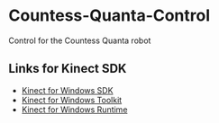 Countess-Quanta-Control
=======================

Control for the Countess Quanta robot

<h2>Links for Kinect SDK</h2>

<ul>
<li><a href=http://www.microsoft.com/en-us/download/details.aspx?id=40278 > Kinect for Windows SDK</a> </li>
<li><a href=http://www.microsoft.com/en-us/download/details.aspx?id=40276> Kinect for Windows Toolkit</a></li>
<li><a href=http://www.microsoft.com/en-us/download/details.aspx?id=40277>Kinect for Windows Runtime</a></li>
</ul>
